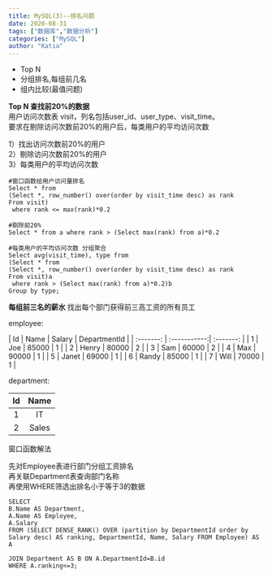 ```yaml
---
title: MySQL(3)--排名问题
date: 2020-08-31
tags: ["数据库","数据分析"]
categories: ["MySQL"]
author: "Katia"
---
```


* Top N 
* 分组排名,每组前几名
* 组内比较(最值问题)


<!--more-->


**Top N 查找前20%的数据**  
用户访问次数表 visit，列名包括user_id、user_type、visit_time。  
要求在剔除访问次数前20%的用户后，每类用户的平均访问次数

1）找出访问次数前20%的用户  
2）剔除访问次数前20%的用户  
3）每类用户的平均访问次数  

```mysql
#窗口函数给用户访问量排名
Select * from 
(Select *, row_number() over(order by visit_time desc) as rank
From visit)
 where rank <= max(rank)*0.2

#剔除前20%
Select * from a where rank > (Select max(rank) from a)*0.2

#每类用户的平均访问次数 分组聚合
Select avg(visit_time), type from 
(Select * from 
(Select *, row_number() over(order by visit_time desc) as rank
From visit)a
 where rank > (Select max(rank) from a)*0.2)b
Group by type;
```


**每组前三名的薪水**
找出每个部门获得前三高工资的所有员工

employee:

| Id | Name  | Salary | DepartmentId |
|  :-------: | :-----------:| :-------:  | 
| 1  | Joe   | 85000  | 1            |
| 2  | Henry | 80000  | 2            |
| 3  | Sam   | 60000  | 2            |
| 4  | Max   | 90000  | 1            |
| 5  | Janet | 69000  | 1            |
| 6  | Randy | 85000  | 1            |
| 7  | Will  | 70000  | 1            |

department:

| Id | Name     |
|  :-------: | :-----------:|
| 1  | IT       |
| 2  | Sales    |


窗口函数解法  
  
先对Employee表进行部门分组工资排名  
再关联Department表查询部门名称  
再使用WHERE筛选出排名小于等于3的数据 

```mysql
SELECT 
B.Name AS Department,
A.Name AS Employee,
A.Salary
FROM (SELECT DENSE_RANK() OVER (partition by DepartmentId order by Salary desc) AS ranking, DepartmentId, Name, Salary FROM Employee) AS A

JOIN Department AS B ON A.DepartmentId=B.id
WHERE A.ranking<=3;
```


